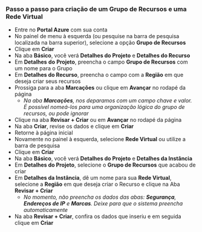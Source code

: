 ### Passo a passo para criação de um Grupo de Recursos e uma Rede Virtual

- Entre no **Portal Azure** com sua conta
- No painel de menu à esquerda (ou pesquise na barra de pesquisa localizada na barra superior), selecione a opção **Grupo de Recursos**
- Clique em **Criar**
- Na aba **Básico**, você verá **Detalhes do Projeto** e **Detalhes do Recurso**
- Em **Detalhes** **do** **Projeto**, preencha o campo **Grupo de Recursos** com um nome para o Grupo
- Em **Detalhes do Recurso**, preencha o campo com a **Região** em que deseja criar seus recursos
- Prossiga para a aba **Marcações** ou clique em **Avançar** no rodapé da página
    - *Na aba **Marcações**, nos deparamos com um campo chave e valor. É possível nomeá-los para uma organização lógica do grupo de recursos, ou pode ignorar*
- Clique na aba **Revisar + Criar** ou em **Avançar** no rodapé da página
- Na aba **Criar**, revise os dados e clique em **Criar**
- Retorne à página inicial
- Novamente no painel à esquerda, selecione **Rede Virtual** ou utilize a barra de pesquisa
- Clique em **Criar**
- Na aba **Básico**, você verá **Detalhes do Projeto** e **Detalhes da Instância**
- Em **Detalhes do Projeto**, selecione o **Grupo de Recursos** que acabou de criar
- Em **Detalhes da Instância**, dê um nome para sua **Rede Virtual**, selecione a **Região** em que deseja criar o Recurso e clique na Aba **Revisar + Criar**
    - *No momento, não preencha os dados das abas: **Segurança**, **Endereços de IP** e **Marcas**. Deixe para que o sistema preencha automaticamente*
- Na aba **Revisar + Criar**, confira os dados que inseriu e em seguida clique em **Criar**
